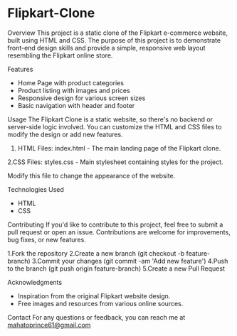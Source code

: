 # Flipkart-Clone
Overview
This project is a static clone of the Flipkart e-commerce website, built using HTML and CSS. The purpose of this project is to demonstrate front-end design skills and provide a simple, responsive web layout resembling the Flipkart online store.

Features
* Home Page with product categories
* Product listing with images and prices
* Responsive design for various screen sizes
* Basic navigation with header and footer

Usage
The Flipkart Clone is a static website, so there's no backend or server-side logic involved. You can customize the HTML and CSS files to modify the design or add new features.

1. HTML Files:
index.html - The main landing page of the Flipkart clone.

2.CSS Files:
styles.css - Main stylesheet containing styles for the project.

Modify this file to change the appearance of the website.

Technologies Used
* HTML
* CSS
  
Contributing
If you'd like to contribute to this project, feel free to submit a pull request or open an issue. Contributions are welcome for improvements, bug fixes, or new features.

1.Fork the repository
2.Create a new branch (git checkout -b feature-branch)
3.Commit your changes (git commit -am 'Add new feature')
4.Push to the branch (git push origin feature-branch)
5.Create a new Pull Request

Acknowledgments
* Inspiration from the original Flipkart website design.
* Free images and resources from various online sources.

Contact For any questions or feedback, you can reach me at mahatoprince61@gmail.com
